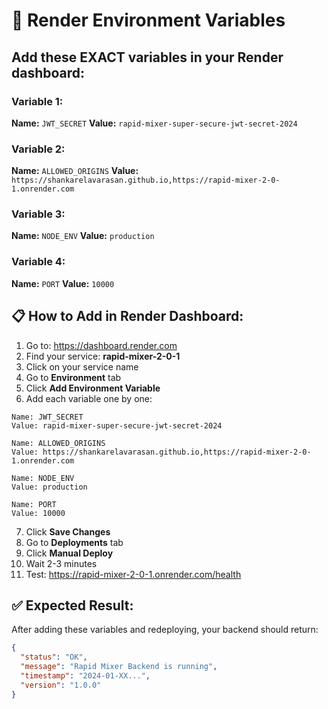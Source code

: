 # 🔧 Render Environment Variables

## Add these EXACT variables in your Render dashboard:

### Variable 1:
**Name:** `JWT_SECRET`
**Value:** `rapid-mixer-super-secure-jwt-secret-2024`

### Variable 2:
**Name:** `ALLOWED_ORIGINS`
**Value:** `https://shankarelavarasan.github.io,https://rapid-mixer-2-0-1.onrender.com`

### Variable 3:
**Name:** `NODE_ENV`
**Value:** `production`

### Variable 4:
**Name:** `PORT`
**Value:** `10000`

## 📋 How to Add in Render Dashboard:

1. Go to: https://dashboard.render.com
2. Find your service: **rapid-mixer-2-0-1**
3. Click on your service name
4. Go to **Environment** tab
5. Click **Add Environment Variable**
6. Add each variable one by one:

```
Name: JWT_SECRET
Value: rapid-mixer-super-secure-jwt-secret-2024

Name: ALLOWED_ORIGINS  
Value: https://shankarelavarasan.github.io,https://rapid-mixer-2-0-1.onrender.com

Name: NODE_ENV
Value: production

Name: PORT
Value: 10000
```

7. Click **Save Changes**
8. Go to **Deployments** tab
9. Click **Manual Deploy**
10. Wait 2-3 minutes
11. Test: https://rapid-mixer-2-0-1.onrender.com/health

## ✅ Expected Result:
After adding these variables and redeploying, your backend should return:
```json
{
  "status": "OK",
  "message": "Rapid Mixer Backend is running",
  "timestamp": "2024-01-XX...",
  "version": "1.0.0"
}
```